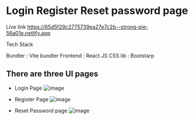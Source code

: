# Login Register Reset password page 

Live link https://65d5f29c2775739ea27e7c2b--strong-pie-56a01e.netlify.app

Tech Stack

Bundler : Vite bundler 
Frontend :  React JS
CSS lib  : Bootstarp

## There are three UI pages 

- Login Page 
![image](https://github.com/ojjasvi-jain/React-Login-register-Page/assets/85935892/3495503f-ab2d-4a78-8833-85689e632615)

- Register Page 
![image](https://github.com/ojjasvi-jain/React-Login-register-Page/assets/85935892/3246ebb1-57f3-4628-b341-742768194223)

- Reset Password page 
![image](https://github.com/ojjasvi-jain/React-Login-register-Page/assets/85935892/e7d153fd-419b-4c59-8fdc-5edd70e689dc)






